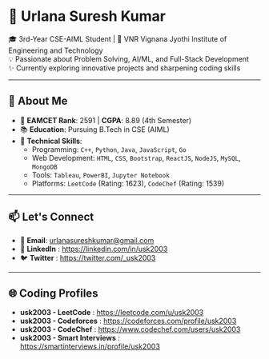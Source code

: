 # 🌟 Urlana Suresh Kumar  

🎓 3rd-Year CSE-AIML Student | 📍 VNR Vignana Jyothi Institute of Engineering and Technology  
💡 Passionate about Problem Solving, AI/ML, and Full-Stack Development  
✨ Currently exploring innovative projects and sharpening coding skills  

---

## 🚀 About Me  

- 🎯 **EAMCET Rank**: 2591 | **CGPA**: 8.89 (4th Semester)  
- 📚 **Education**: Pursuing B.Tech in CSE (AIML)  
- 💼 **Technical Skills**:  
  - Programming: `C++`, `Python`, `Java`, `JavaScript`, `Go`  
  - Web Development: `HTML`, `CSS`, `Bootstrap`, `ReactJS`, `NodeJS`, `MySQL`, `MongoDB`  
  - Tools: `Tableau`, `PowerBI`, `Jupyter Notebook`  
  - Platforms: `LeetCode` (Rating: 1623), `CodeChef` (Rating: 1539)  

---


## 📫 Let's Connect  
 
- 📧 **Email**: urlanasureshkumar@gmail.com  
- 💼 **LinkedIn** : https://linkedin.com/in/usk2003 
- 🐦 **Twitter** : https://twitter.com/_usk2003

---

## 🌐 Coding Profiles

- **usk2003 - LeetCode** : https://leetcode.com/u/usk2003
- **usk2003 - Codeforces** : https://codeforces.com/profile/usk2003  
- **usk2003 - CodeChef** : https://www.codechef.com/users/usk2003
- **usk2003 - Smart Interviews** : https://smartinterviews.in/profile/usk2003 
